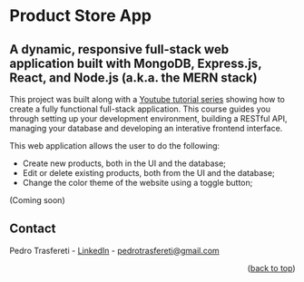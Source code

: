 # Product Store App

## A dynamic, responsive full-stack web application built with MongoDB, Express.js, React, and Node.js (a.k.a. the MERN stack)

This project was built along with a [Youtube tutorial series](https://www.youtube.com/watch?v=O3BUHwfHf84) showing how to create a fully functional full-stack application. This course guides you through setting up your development environment, building a RESTful API, managing your database and developing an interative frontend interface.

This web application allows the user to do the following:

* Create new products, both in the UI and the database;
* Edit or delete existing products, both from the UI and the database;
* Change the color theme of the website using a toggle button;

(Coming soon)

<!-- CONTACT -->
## Contact

Pedro Trasfereti - [LinkedIn](https://www.linkedin.com/in/pedro-trasfereti/) - pedrotrasfereti@gmail.com

<p align="right">(<a href="#top">back to top</a>)</p>